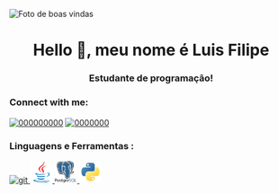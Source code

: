 ![Foto de boas vindas](http://flf.edu.br/web/app/uploads/O-que-e-e-para-que-serve-a-programacao-Principal.jpg)

<h1 align="center">Hello 👋, meu nome é Luis Filipe</h1>
<h3 align="center">Estudante de programação!</h3>

<h3 align="left">Connect with me:</h3>
<p align="left">
<a href="https://linkedin.com/in/luisfilipewintherborges" target="blank"><img align="center" src="https://raw.githubusercontent.com/rahuldkjain/github-profile-readme-generator/master/src/images/icons/Social/linked-in-alt.svg" alt="000000000" height="30" width="40" /></a>
<a href="https://instagram.com/lfwinthe" target="blank"><img align="center" src="https://raw.githubusercontent.com/rahuldkjain/github-profile-readme-generator/master/src/images/icons/Social/instagram.svg" alt="0000000" height="30" width="40" /></a>
</p>

<h3 align="left">Linguagens e Ferramentas :</h3>
<p align="left"> <a href="https://git-scm.com/" target="_blank" rel="noreferrer"> <img src="https://www.vectorlogo.zone/logos/git-scm/git-scm-icon.svg" alt="git" width="40" height="40"/> </a> <a href="https://www.java.com" target="_blank" rel="noreferrer"> <img src="https://raw.githubusercontent.com/devicons/devicon/master/icons/java/java-original.svg" alt="java" width="40" height="40"/> </a> <a href="https://www.postgresql.org" target="_blank" rel="noreferrer"> <img src="https://raw.githubusercontent.com/devicons/devicon/master/icons/postgresql/postgresql-original-wordmark.svg" alt="postgresql" width="40" height="40"/> </a> <a href="https://www.python.org" target="_blank" rel="noreferrer"> <img src="https://raw.githubusercontent.com/devicons/devicon/master/icons/python/python-original.svg" alt="python" width="40" height="40"/> </a> </p>
